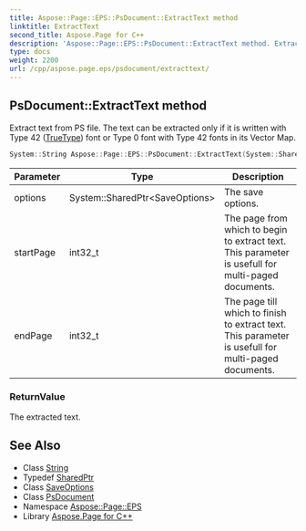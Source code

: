```yaml
---
title: Aspose::Page::EPS::PsDocument::ExtractText method
linktitle: ExtractText
second_title: Aspose.Page for C++
description: 'Aspose::Page::EPS::PsDocument::ExtractText method. Extract text from PS file. The text can be extracted only if it is written with Type 42 (TrueType) font or Type 0 font with Type 42 fonts in its Vector Map in C++.'
type: docs
weight: 2200
url: /cpp/aspose.page.eps/psdocument/extracttext/
---
```

## PsDocument::ExtractText method


Extract text from PS file. The text can be extracted only if it is written with Type 42 ([TrueType](../../../aspose.truetype/)) font or Type 0 font with Type 42 fonts in its Vector Map.

```cpp
System::String Aspose::Page::EPS::PsDocument::ExtractText(System::SharedPtr<SaveOptions> options, int32_t startPage=0, int32_t endPage=0)
```


| Parameter | Type | Description |
| --- | --- | --- |
| options | System::SharedPtr\<SaveOptions\> | The save options. |
| startPage | int32_t | The page from which to begin to extract text. This parameter is usefull for multi-paged documents. |
| endPage | int32_t | The page till which to finish to extract text. This parameter is usefull for multi-paged documents. |

### ReturnValue

The extracted text.

## See Also

* Class [String](../../../system/string/)
* Typedef [SharedPtr](../../../system/sharedptr/)
* Class [SaveOptions](../../../aspose.page/saveoptions/)
* Class [PsDocument](../)
* Namespace [Aspose::Page::EPS](../../)
* Library [Aspose.Page for C++](../../../)
